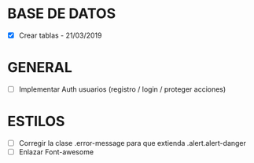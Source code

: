 # BASE DE DATOS
- [x] Crear tablas - 21/03/2019

# GENERAL
- [ ] Implementar Auth usuarios (registro / login / proteger acciones)

# ESTILOS
- [ ] Corregir la clase .error-message para que extienda .alert.alert-danger
- [ ] Enlazar Font-awesome